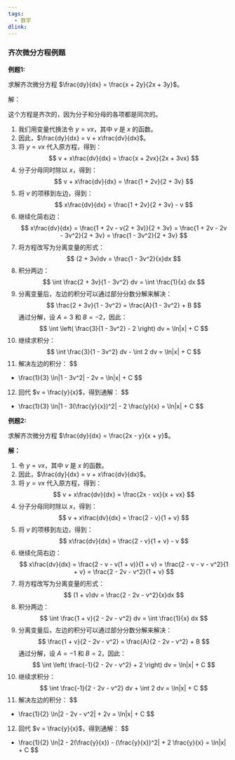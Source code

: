 ```yaml
---
tags:
  - 数学
dlink:
---
```

### 齐次微分方程例题

**例题1:**

求解齐次微分方程 $\frac{dy}{dx} = \frac{x + 2y}{2x + 3y}$。

解：

这个方程是齐次的，因为分子和分母的各项都是同次的。

1. 我们用变量代换法令 $y = vx$，其中 $v$ 是 $x$ 的函数。
2. 因此，$\frac{dy}{dx} = v + x\frac{dv}{dx}$。
3. 将 $y = vx$ 代入原方程，得到：
$$
v + x\frac{dv}{dx} = \frac{x + 2vx}{2x + 3vx}
$$
4. 分子分母同时除以 $x$，得到：
$$
v + x\frac{dv}{dx} = \frac{1 + 2v}{2 + 3v}
$$
5. 将 $v$ 的项移到左边，得到：
$$
x\frac{dv}{dx} = \frac{1 + 2v}{2 + 3v} - v
$$
6. 继续化简右边：
$$
x\frac{dv}{dx} = \frac{1 + 2v - v(2 + 3v)}{2 + 3v} = \frac{1 + 2v - 2v - 3v^2}{2 + 3v} = \frac{1 - 3v^2}{2 + 3v}
$$
7. 将方程改写为分离变量的形式：
$$
(2 + 3v)dv = \frac{1 - 3v^2}{x}dx
$$
8. 积分两边：
$$
\int \frac{2 + 3v}{1 - 3v^2} dv = \int \frac{1}{x} dx
$$
9. 分离变量后，左边的积分可以通过部分分数分解来解决：
$$
\frac{2 + 3v}{1 - 3v^2} = \frac{A}{1 - 3v^2} + B
$$
通过分解，设 $A = 3$ 和 $B = -2$，因此：
$$
\int \left( \frac{3}{1 - 3v^2} - 2 \right) dv = \ln|x| + C
$$
10. 继续求积分：
$$
\int \frac{3}{1 - 3v^2} dv - \int 2 dv = \ln|x| + C
$$
11. 解决左边的积分：
$$
- \frac{1}{3} \ln|1 - 3v^2| - 2v = \ln|x| + C
$$
12. 回代 $v = \frac{y}{x}$，得到通解：
$$
- \frac{1}{3} \ln|1 - 3(\frac{y}{x})^2| - 2 \frac{y}{x} = \ln|x| + C
$$

**例题2:**

求解齐次微分方程 $\frac{dy}{dx} = \frac{2x - y}{x + y}$。

**解：**

1. 令 $y = vx$，其中 $v$ 是 $x$ 的函数。
2. 因此，$\frac{dy}{dx} = v + x\frac{dv}{dx}$。
3. 将 $y = vx$ 代入原方程，得到：
$$
v + x\frac{dv}{dx} = \frac{2x - vx}{x + vx}
$$
4. 分子分母同时除以 $x$，得到：
$$
v + x\frac{dv}{dx} = \frac{2 - v}{1 + v}
$$
5. 将 $v$ 的项移到左边，得到：
$$
x\frac{dv}{dx} = \frac{2 - v}{1 + v} - v
$$
6. 继续化简右边：
$$
x\frac{dv}{dx} = \frac{2 - v - v(1 + v)}{1 + v} = \frac{2 - v - v - v^2}{1 + v} = \frac{2 - 2v - v^2}{1 + v}
$$
7. 将方程改写为分离变量的形式：
$$
(1 + v)dv = \frac{2 - 2v - v^2}{x}dx
$$
8. 积分两边：
$$
\int \frac{1 + v}{2 - 2v - v^2} dv = \int \frac{1}{x} dx
$$
9. 分离变量后，左边的积分可以通过部分分数分解来解决：
$$
\frac{1 + v}{2 - 2v - v^2} = \frac{A}{2 - 2v - v^2} + B
$$
通过分解，设 $A = -1$ 和 $B = 2$，因此：
$$
\int \left( \frac{-1}{2 - 2v - v^2} + 2 \right) dv = \ln|x| + C
$$
10. 继续求积分：
$$
\int \frac{-1}{2 - 2v - v^2} dv + \int 2 dv = \ln|x| + C
$$
11. 解决左边的积分：
$$
- \frac{1}{2} \ln|2 - 2v - v^2| + 2v = \ln|x| + C
$$
12. 回代 $v = \frac{y}{x}$，得到通解：
$$
- \frac{1}{2} \ln|2 - 2(\frac{y}{x}) - (\frac{y}{x})^2| + 2 \frac{y}{x} = \ln|x| + C
$$